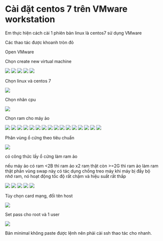 # Cài đặt centos 7 trên VMware workstation

Em thực hiện cách cài 1 phiên bản linux là centos7 sử dụng VMware

Các thao tác được khoanh tròn đỏ

Open VMware

Chọn create new virtual machine

<img src="img/129.png">

<img src="img/130.png">
<img src="img/131.png">

<img src="img/132.png">
<img src="img/133.png">

Chọn linux và centos 7

<img src="img/134.png">

Chọn nhân cpu

<img src="img/135.png">

Chọn ram cho máy ảo 

<img src="img/136.png">
<img src="img/137.png">
<img src="img/138.png">
<img src="img/139.png">
<img src="img/140.png">
<img src="img/141.png">
<img src="img/142.png">
<img src="img/143.png">
<img src="img/144.png">
<img src="img/145.png">
<img src="img/146.png">
<img src="img/147.png">
<img src="img/148.png">
<img src="img/149.png">
<img src="img/150.png">
<img src="img/151.png">

Phân vùng ổ cứng theo tiêu chuẩn



<img src="img/152.png">

có công thức lấy ổ cứng làm ram ảo

nếu máy ảo có ram <2B thì ram ảo x2 ram thật
còn >=2G thì ram ảo làm ram thật
phân vùng swap này có tác dụng chống treo máy khi máy bị đầy bộ nhớ ram, nó hoạt động tốc độ rất chậm và hiệu suất rất thấp

<img src="img/153.png">

<img src="img/154.png">

<img src="img/155.png">

<img src="img/156.png">

<img src="img/157.png">

Tùy chọn card mạng, đổi tên host

<img src="img/158.png">

Set pass cho root và 1 user

<img src="img/159.png">

Bản minimal không paste được lệnh nên phải cài ssh thao tác cho nhanh.



